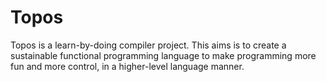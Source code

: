 # Topos

Topos is a learn-by-doing compiler project. This aims is to create a sustainable functional programming language to make programming more fun and more control, in a higher-level language manner.
